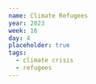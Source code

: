 ```yaml
---
name: Climate Refugees
year: 2023
week: 16
day: 4
placeholder: true
tags:
  - climate crisis
  - refugees
---
```

